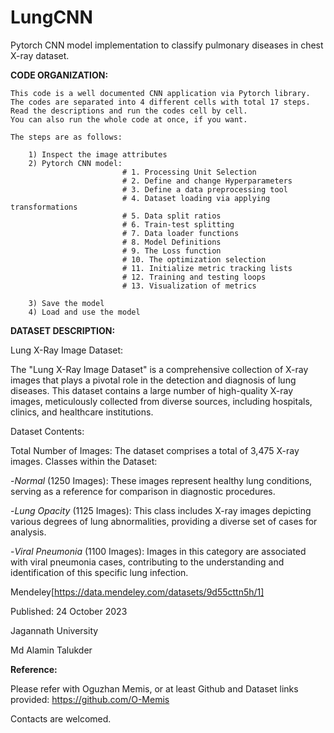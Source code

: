 # LungCNN
 Pytorch CNN model implementation to classify pulmonary diseases in chest X-ray dataset.





**CODE ORGANIZATION:**

    This code is a well documented CNN application via Pytorch library.
    The codes are separated into 4 different cells with total 17 steps.
    Read the descriptions and run the codes cell by cell. 
    You can also run the whole code at once, if you want.
    
    The steps are as follows:
        
        1) Inspect the image attributes
        2) Pytorch CNN model:
                             # 1. Processing Unit Selection
                             # 2. Define and change Hyperparameters
                             # 3. Define a data preprocessing tool
                             # 4. Dataset loading via applying transformations
                             # 5. Data split ratios
                             # 6. Train-test splitting
                             # 7. Data loader functions
                             # 8. Model Definitions
                             # 9. The Loss function
                             # 10. The optimization selection
                             # 11. Initialize metric tracking lists
                             # 12. Training and testing loops
                             # 13. Visualization of metrics
    
        3) Save the model
        4) Load and use the model






**DATASET DESCRIPTION:**

Lung X-Ray Image Dataset:

The "Lung X-Ray Image Dataset" is a comprehensive collection of X-ray images that plays a pivotal role in the detection and diagnosis of lung diseases. This dataset contains a large number of high-quality X-ray images, meticulously collected from diverse sources, including hospitals, clinics, and healthcare institutions.


Dataset Contents:

Total Number of Images: The dataset comprises a total of 3,475 X-ray images.
Classes within the Dataset:

-*Normal* (1250 Images): These images represent healthy lung conditions, serving as a reference for comparison in diagnostic procedures.

-*Lung Opacity* (1125 Images): This class includes X-ray images depicting various degrees of lung abnormalities, providing a diverse set of cases for analysis.

-*Viral Pneumonia* (1100 Images): Images in this category are associated with viral pneumonia cases, contributing to the understanding and identification of this specific lung infection.



Mendeley[https://data.mendeley.com/datasets/9d55cttn5h/1]

Published: 24 October 2023

Jagannath University

Md Alamin Talukder




   
**Reference:**

 Please refer with Oguzhan Memis, or at least Github and Dataset links provided:
https://github.com/O-Memis
    
    
Contacts are welcomed.